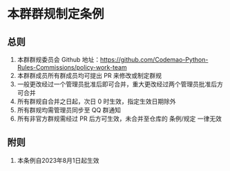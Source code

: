 # 本群群规制定条例

## 总则

1. 本群群规委员会 Github 地址：https://github.com/Codemao-Python-Rules-Commissions/policy-work-team
2. 本群群成员所有群成员均可提出 PR 来修改或制定群规
3. 一般更改经过一个管理员批准后即可合并，重大更改经过两个管理员批准后方可合并
4. 所有群规自合并之日起，次日 0 时生效，指定生效日期除外
5. 所有群规均需管理员同步至 QQ 群通知
6. 所有非官方群规需经过 PR 后方可生效，未合并至仓库的 条例/规定 一律无效

## 附则

1. 本条例自2023年8月1日起生效
